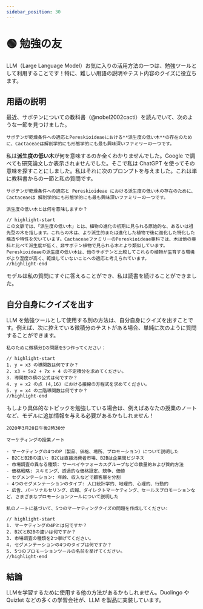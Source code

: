 ```yaml
---
sidebar_position: 30
---
```


# 🟢 勉強の友

LLM（Large Language Model）お気に入りの活用方法の一つは、勉強ツールとして利用することです！特に、難しい用語の説明やテスト内容のクイズに役立ちます。

## 用語の説明

最近、サボテンについての教科書（@nobel2002cacti）を読んでいて、次のような一節を見つけました。

```text
サボテンが乾燥条件への適応とPereskioideaeにおける**派生度の低い木**の存在のために、Cactaceaeは解剖学的にも形態学的にも最も興味深いファミリーの一つです。
```

私は**派生度の低い木**が何を意味するのか全くわかりませんでした。Google で調べても研究論文しか表示されませんでした。そこで私は ChatGPT を使ってその意味を探すことにしました。私はそれに次のプロンプトを与えました。これは単に教科書からの一節と私の質問です。

```text
サボテンが乾燥条件への適応と Pereskioideae における派生度の低い木の存在のために、Cactaceaeは 解剖学的にも形態学的にも最も興味深いファミリーの一つです。

派生度の低い木とは何を意味しますか？

// highlight-start
この文脈では、「派生度の低い木」とは、植物の進化の初期に見られる原始的な、あるいは祖先型の木を指します。これらの木は、より派生的または進化した植物で後に進化した特化した構造や特性を欠いています。CactaceaeファミリーのPereskioideae亜科では、木は他の亜科と比べて派生度が低く、非サボテン植物で見られる木とより類似しています。Pereskioideaeの派生度の低い木は、他のサボテンと比較してこれらの植物が生育する環境がより湿度が高く、乾燥していないことへの適応と考えられています。
//highlight-end
```

モデルは私の質問にすぐに答えることができ、私は読書を続けることができました。

## 自分自身にクイズを出す

LLM を勉強ツールとして使用する別の方法は、自分自身にクイズを出すことです。例えば、次に控えている微積分のテストがある場合、単純に次のように質問することができます。

```text
私のために微積分Iの問題を5つ作ってください：

// highlight-start
1. y = x3 の導関数は何ですか？
2. x3 + 5x2 + 7x + 4 の不定積分を求めてください。
3. 導関数の積の公式は何ですか？
4. y = x2 の点 (4,16) における接線の方程式を求めてください。
5. y = x4 の二階導関数は何ですか？
//highlight-end
```

もしより具体的なトピックを勉強している場合は、例えばあなたの授業のノートなど、モデルに追加情報を与える必要があるかもしれません！

```text
2020年3月20日午後2時30分

マーケティングの授業ノート

- マーケティングの4つのP（製品、価格、場所、プロモーション）について説明した
- B2CとB2Bの違い: B2Cは直接消費者市場、B2Bは企業間ビジネス
- 市場調査の異なる種類: サーベイやフォーカスグループなどの数量的および質的方法
- 価格戦略: スキミング、透過的な価格設定、競争、価値
- セグメンテーション: 年齢、収入などで顧客層を分割
- 4つのセグメンテーションのタイプ: 人口統計学的、地理的、心理的、行動的
- 広告、パーソナルセリング、広報、ダイレクトマーケティング、セールスプロモーションなど、さまざまなプロモーションツールについて説明した

私のノートに基づいて、5つのマーケティングクイズの問題を作成してください:

// highlight-start
1. マーケティングの4Pとは何ですか？
2. B2CとB2Bの違いは何ですか？
3. 市場調査の種類を2つ挙げてください。
4. セグメンテーションの4つのタイプは何ですか？
5. 5つのプロモーションツールの名前を挙げてください。
//highlight-end
```

## 結論

LLMを学習するために使用する他の方法があるかもしれません。Duolingo や Quizlet などの多くの学習会社が、LLM を製品に実装しています。

